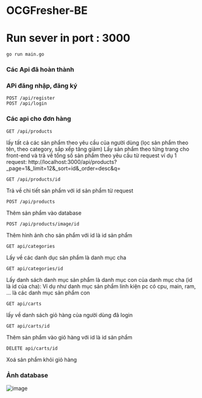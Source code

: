 # OCGFresher-BE

# Run sever in port : 3000
```
go run main.go
```
### Các Api đã hoàn thành 
    
### APi đăng nhập, đăng ký
```
POST /api/register
POST /api/login
```

### Các api cho đơn hàng

```
GET /api/products
```
lấy tất cả các sản phẩm theo yêu cầu của người dùng (lọc sản phẩm theo tên, theo category, sắp xếp tăng giảm)
Lấy sản phẩm theo từng trang cho front-end và trả về tổng số sản phẩm theo yêu cầu từ request
ví dụ 1 request: http://localhost:3000/api/products?_page=1&_limit=12&_sort=id&_order=desc&q=

```
GET /api/products/id
```
Trả về chi tiết sản phẩm với id sản phẩm từ request

```
POST /api/products
```
Thêm sản phẩm vào database

```
POST /api/products/image/id
```
Thêm hình ảnh cho sản phẩm với id là id sản phẩm

```
GET api/categories
```
Lấy về các danh dục sản phẩm là danh mục cha 

```
GET api/categories/id
```
Lấy danh sách danh mục sản phẩm là danh mục con của danh mục cha (id là id của cha): Ví dụ như danh mục sản phẩm linh kiện pc có cpu, main, ram, ... là các danh mục sản phẩm con

```
GET api/carts
```
lấy về danh sách giỏ hàng của người dùng đã login

```
GET api/carts/id
```
Thêm sản phẩm vào giỏ hàng với id là id sản phẩm

```
DELETE api/carts/id
```
Xoá sản phẩm khỏi giỏ hàng


### Ảnh database
![image](https://user-images.githubusercontent.com/43265144/123946816-d62f2580-d9c9-11eb-9d29-3551a2fb584f.png)





